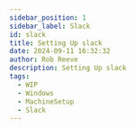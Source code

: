 ```yaml
---  
sidebar_position: 1  
sidebar_label: Slack
id: slack
title: Setting Up slack
date: 2024-09-11 16:32:32
author: Rob Reeve
description: Setting Up slack
tags: 
  - WIP
  - Windows
  - MachineSetup
  - Slack
---  
```


<!-- SPDX-License-Identifier: CC-BY-SA-4.0 -->